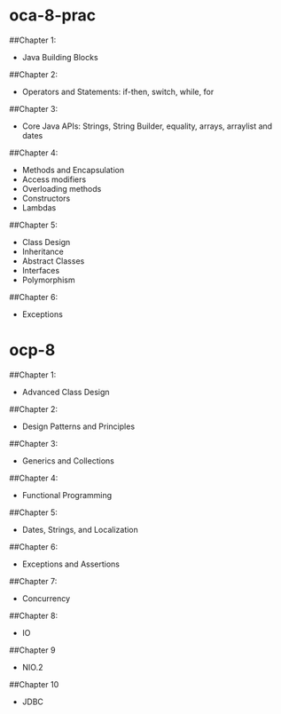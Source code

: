 # oca-8-prac
##Chapter 1: 
* Java Building Blocks

##Chapter 2: 
* Operators and Statements: if-then, switch, while, for 

##Chapter 3:
* Core Java APIs: Strings, String Builder, equality, arrays, arraylist and dates

##Chapter 4:
* Methods and Encapsulation
 * Access modifiers
 * Overloading methods
 * Constructors
 * Lambdas
 
##Chapter 5:
* Class Design
 * Inheritance
 * Abstract Classes
 * Interfaces
 * Polymorphism
 
##Chapter 6:
* Exceptions 

# ocp-8
##Chapter 1:
* Advanced Class Design 

##Chapter 2:
* Design Patterns and Principles 

##Chapter 3:
* Generics and Collections 

##Chapter 4:
* Functional Programming 

##Chapter 5:
* Dates, Strings, and Localization 

##Chapter 6:
* Exceptions and Assertions 

##Chapter 7:
* Concurrency 

##Chapter 8:
* IO

##Chapter 9 
* NIO.2 

##Chapter 10
* JDBC
 
